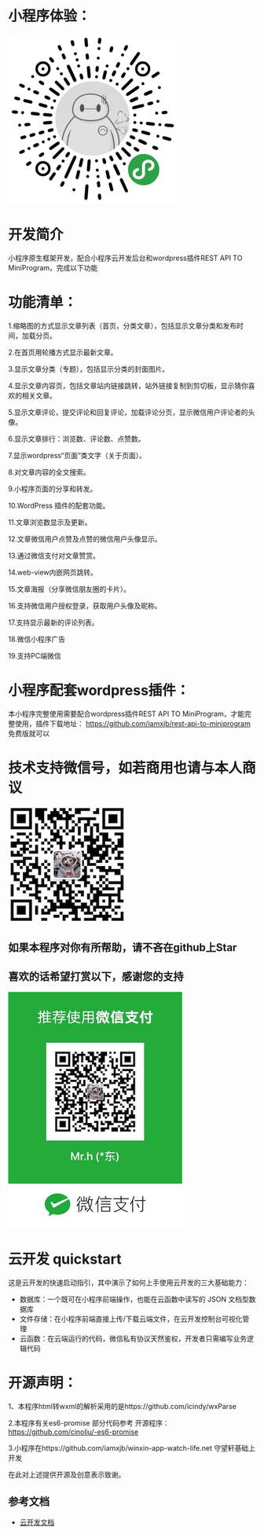 # 小程序体验：
![小程序one大白](./gh_ad55e95d6fed_344.jpg)

# 开发简介
小程序原生框架开发，配合小程序云开发后台和wordpress插件REST API TO MiniProgram，完成以下功能

# 功能清单：

1.缩略图的方式显示文章列表（首页，分类文章），包括显示文章分类和发布时间，加载分页。

2.在首页用轮播方式显示最新文章。

3.显示文章分类（专题），包括显示分类的封面图片。

4.显示文章内容页，包括文章站内链接跳转，站外链接复制到剪切板，显示猜你喜欢的相关文章。

5.显示文章评论，提交评论和回复评论，加载评论分页，显示微信用户评论者的头像。

6.显示文章排行：浏览数、评论数、点赞数。

7.显示wordpress“页面”类文字（关于页面）。

8.对文章内容的全文搜索。

9.小程序页面的分享和转发。

10.WordPress 插件的配套功能。

11.文章浏览数显示及更新。

12.文章微信用户点赞及点赞的微信用户头像显示。

13.通过微信支付对文章赞赏。

14.web-view内嵌网页跳转。

15.文章海报（分享微信朋友圈的卡片）。

16.支持微信用户授权登录，获取用户头像及昵称。

17.支持显示最新的评论列表。

18.微信小程序广告

19.支持PC端微信

# 小程序配套wordpress插件：

本小程序完整使用需要配合wordpress插件REST API TO MiniProgram，才能完整使用，插件下载地址： https://github.com/iamxjb/rest-api-to-miniprogram 免费版就可以

# 技术支持微信号，如若商用也请与本人商议
![](./a.png)


## 如果本程序对你有所帮助，请不吝在github上Star
## 喜欢的话希望打赏以下，感谢您的支持

![](./01pay.jpeg)

# 云开发 quickstart

这是云开发的快速启动指引，其中演示了如何上手使用云开发的三大基础能力：

- 数据库：一个既可在小程序前端操作，也能在云函数中读写的 JSON 文档型数据库
- 文件存储：在小程序前端直接上传/下载云端文件，在云开发控制台可视化管理
- 云函数：在云端运行的代码，微信私有协议天然鉴权，开发者只需编写业务逻辑代码

# 开源声明：

1、本程序html转wxml的解析采用的是https://github.com/icindy/wxParse

2.本程序有关es6-promise 部分代码参考 开源程序：https://github.com/cinoliu/-es6-promise

3.小程序在https://github.com/iamxjb/winxin-app-watch-life.net 守望轩基础上开发


在此对上述提供开源及创意表示致谢。
## 参考文档

- [云开发文档](https://developers.weixin.qq.com/miniprogram/dev/wxcloud/basis/getting-started.html)

